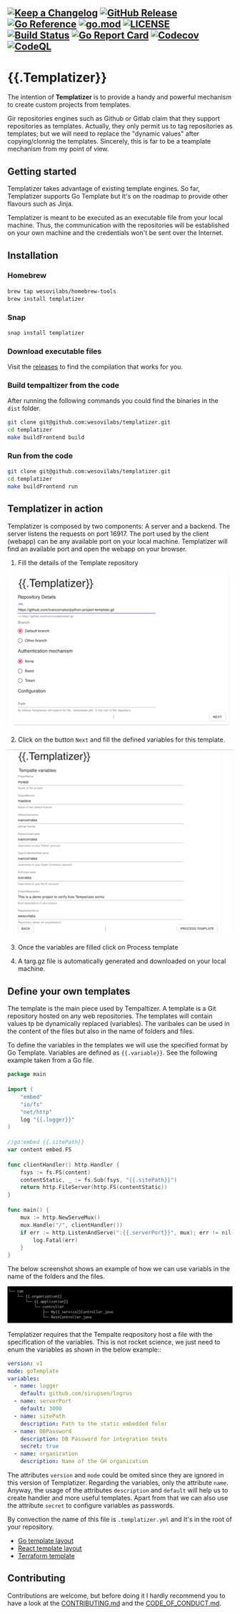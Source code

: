 
[![Keep a Changelog](https://img.shields.io/badge/changelog-Keep%20a%20Changelog-%23E05735)](CHANGELOG.md)
[![GitHub Release](https://img.shields.io/github/v/release/wesovilabs/templatizer)](https://github.com/wesovilabs/templatizer/releases)
[![Go Reference](https://pkg.go.dev/badge/github.com/wesovilabs/templatizer.svg)](https://pkg.go.dev/github.com/wesovilabs/templatizer)
[![go.mod](https://img.shields.io/github/go-mod/go-version/wesovilabs/templatizer)](go.mod)
[![LICENSE](https://img.shields.io/github/license/wesovilabs/templatizer)](LICENSE)
[![Build Status](https://img.shields.io/github/workflow/status/wesovilabs/templatizer/build)](https://github.com/wesovilabs/templatizer/actions?query=workflow%3Abuild+branch%3Amain)
[![Go Report Card](https://goreportcard.com/badge/github.com/wesovilabs/templatizer)](https://goreportcard.com/report/github.com/wesovilabs/templatizer)
[![Codecov](https://codecov.io/gh/wesovilabs/templatizer/branch/main/graph/badge.svg)](https://codecov.io/gh/wesovilabs/templatizer)
[![CodeQL](https://github.com/wesovilabs/templatizer/actions/workflows/codeql-analysis.yml/badge.svg?branch=main)](https://github.com/wesovilabs/templatizer/actions/workflows/codeql-analysis.yml)
---
# {{.Templatizer}}

The intention of **Templatizer** is to provide a handy and powerful mechanism to create custom projects from templates.

Gir repositories engines such as Github or Gitlab claim that they support repositories as templates. Actually,  they only permit us to tag repositories as templates; but we will need to replace the "dynamic values" after copying/clonnig the templates.  Sincerely,  this is far to be a teamplate mechanism from my point of view.

## Getting started

Templatizer takes advantage of existing template engines. So far, Templatizer supports Go Template but It's on the roadmap to provide other flavours such as Jinja.

Templatizer is meant to be executed as an executable file from your local machine. Thus,  the communication with the repositories will be established on your own machine and the credentials won't be sent over the Internet.

## Installation
### Homebrew

```bash
brew tap wesovilabs/homebrew-tools
brew install templatizer
```
### Snap

```bash
snap install templatizer
```
### Download executable files

Visit the [releases](https://github.com/wesovilabs/templatizer/releases) to find the compilation that works for you.

### Build tempaltizer from the code

After running the following commands you could find the binaries in the `dist` folder.

```bash
git clone git@github.com:wesovilabs/templatizer.git
cd templatizer
make buildFrontend build
```
### Run from the code

```bash
git clone git@github.com:wesovilabs/templatizer.git
cd templatizer
make buildFrontend run
```

## Templatizer in action

Templatizer is composed by two components: A server and a backend. The server listens the requests on port 16917. The port used by the client (webapp) can be any available port on your local machine. Templatizer will find an available port and open the webapp on your browser.

1. Fill the details of the Template repository

![Templatizer](docs/templatizer-step1.png)


2. Click on the button `Next` and fill the defined variables for this template.

![Templatizer](docs/templatizer-step3.png)

3. Once the variables are filled click on Process template


4. A targ.gz file is automatically generated and downloaded on your local machine.




## Define your own templates

The template is the main piece used by Tempaltizer. A template is a Git repository  hosted  on any web repositories. The templates  will contain values tp be dynamically replaced (variables). The varibales can be used in the content of the files but also in the name of folders and files.

To define the variables in the templates we will use the specified format by Go Template. Variables are defined as `{{.variable}}`. See the following example taken from a Go file.

```go
package main

import (
	"embed"
	"io/fs"
	"net/http"
	log "{{.logger}}"
)

//go:embed {{.sitePath}}
var content embed.FS

func clientHandler() http.Handler {
	fsys := fs.FS(content)
	contentStatic, _ := fs.Sub(fsys, "{{.sitePath}}")
	return http.FileServer(http.FS(contentStatic))
}

func main() {
	mux := http.NewServeMux()
	mux.Handle("/", clientHandler())
	if err := http.ListenAndServe(":{{.serverPort}}", mux); err != nil {
		log.Fatal(err)
	}
}
```

The below screenshot shows an example of how we can use variabls in the name of the folders and the files.

![Templatizer](docs/screenshot.png)

Templatizer requires that the Tempalte reqpository host a file with the specification of the variables. This is not rocket science, we just need to enum the variables as shown in the below example::

```yml
version: v1
mode: goTemplate
variables:
  - name: logger
    default: github.com/sirupsen/logrus
  - name: serverPort
    default: 3000
  - name: sitePath
    description: Path to the static embedded foler
  - name: DBPassword
	description: DB Password for integration tests
	secret: true
  - name: organization
    description: Name of the GH organization
```

The attributes `version` and `mode` could be omited since they are ignored in this version of Templatizer. Regarding the variables, only the attribute `name`. Anyway, the usage of the attributes `description` and `default` will help us to create handier and more useful templates. Apart from that we can also use the attribute `secret` to configure variables as passwords.

By convection the name of this file is `.templatizer.yml` and It's in the root of your repository.


- [Go template layout]()
- [React template layout]()
- [Terraform template]()

## Contributing

Contributions are welcome, but before doing it I hardly recommend you to have a look at the [CONTRIBUTING.md](CONTRIBUTING.md) and the [CODE_OF_CONDUCT.md](CODE_OF_CONDUCT.md).
